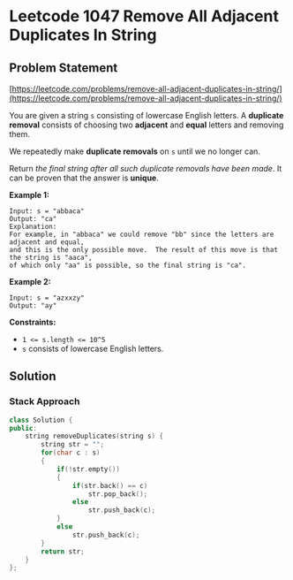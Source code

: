 # Leetcode 1047 Remove All Adjacent Duplicates In String

## Problem Statement

[https://leetcode.com/problems/remove-all-adjacent-duplicates-in-string/](https://leetcode.com/problems/remove-all-adjacent-duplicates-in-string/)

You are given a string `s` consisting of lowercase English letters. A **duplicate removal** consists of choosing two **adjacent** and **equal** letters and removing them.

We repeatedly make **duplicate removals** on `s` until we no longer can.

Return _the final string after all such duplicate removals have been made_. It can be proven that the answer is **unique**.

**Example 1:**

```text
Input: s = "abbaca"
Output: "ca"
Explanation: 
For example, in "abbaca" we could remove "bb" since the letters are adjacent and equal,
and this is the only possible move.  The result of this move is that the string is "aaca", 
of which only "aa" is possible, so the final string is "ca".
```

**Example 2:**

```text
Input: s = "azxxzy"
Output: "ay"
```

**Constraints:**

* `1 <= s.length <= 10^5`
* `s` consists of lowercase English letters.

## Solution

### Stack Approach

```cpp
class Solution {
public:
    string removeDuplicates(string s) {
        string str = "";
        for(char c : s)
        {  
            if(!str.empty())
            {
                if(str.back() == c)
                    str.pop_back();
                else
                    str.push_back(c);
            }
            else
                str.push_back(c);
        }
        return str;
    }
};
```



